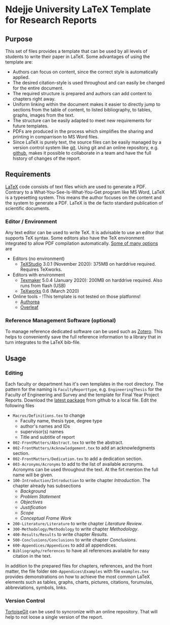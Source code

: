 # Ndejje University LaTeX Template for Research Reports

## Purpose
This set of files provides a template that can be used by all levels of students to write their paper in LaTeX. 
Some advantages of using the template are:
* Authors can focus on content, since the correct style is automatically applied.
* The desired citation-style is used throughout and can easily be changed for the entire document.
* The required structure is prepared and authors can add content to chapters right away.
* Uniform linking within the document makes it easier to directly jump to sections from the table of content, to listed bibliography, to tables, graphs, images from the text.
* The structure can be easily adapted to meet new requirements for future templates.
* PDFs are produced in the process which simplifies the sharing and printing in comparrison to MS Word files.
* Since LaTeX is purely text, the source files can be easily managed by a version control system like [git](https://git-scm.com/). Using git and an online repository, e.g. [github](https://github.com), makes it possible to collaborate in a team and have the full history of changes of the report. 

## Requirements
[LaTeX](https://www.latex-project.org/) code consists of text files which are used to generate a PDF. Contrary to a What-You-See-Is-What-You-Get program like MS Word, LaTeX is a typesetting system. This means the author focuses on the content and the system to generate a PDF. LaTeX is the de facto standard publication of scientific documents.
### Editor / Environment
Any text editor can be used to write TeX. It is advisable to use an editor that supports TeX syntax. Some editors also have the TeX environment integrated to allow PDF compilation automatically. [Some of many options](https://alternativeto.net/software/texmakerx/) are
- Editors (no environment)
  - [TeXStudio](https://texstudio.org/) 3.0.1 (November 2020): 375MB on harddrive required. Requires TeXworks.
- Editors with environment
  - [Texmaker](https://www.xm1math.net/texmaker/) 5.0.4 (January 2020): 200MB on harddrive required. Also runs from flash (USB)
  - [TeXworks](https://www.tug.org/texworks/) 0.6 (March 2020)
- Online tools - !This template is not tested on those platforms!
  - [Authorea](https://www.authorea.com/)
  - [Overleaf](https://www.overleaf.com/)
### Reference Management Software (optional)
To manage reference dedicated software can be used such as [Zotero](https://www.zotero.org/). This helps to conveniently save the full reference information to a library that in turn integrates to the LaTeX bib-file. 

## Usage
### Editing
Each faculty or department has it's own templates in the root directory. The pattern for the naming is `FacultyReporttype`, e.g. `EngineeringThesis` for the Faculty of Engineering and Survey and the template for Final Year Project Reports.
Download the [latest package](https://github.com/orgs/NDUWRDC/packages?repo_name=NDU-Thesis-Template) from github to a local file.
Edit the following files
* `Macros/Definitions.tex` to change 
  * Faculty name, thesis type, degree type
  * author's names and IDs
  * supervisor(s) names
  * Title and subtitle of report
* `002-FrontMatters/Abstract.tex` to write the abstract.
* `002-FrontMatters/Acknowledgement.tex` to add an acknowledgments section.
* `002-FrontMatters/Dedication.tex` to add a dedication section.
* `003-Acronyms/Acronyms` to add to the list of available acronyms. Acronyms can be used throughout the text. At the firt mention the full name will be given.
* `100-Introduction/Introduction` to write chapter *Introduction*. The chapter already has subsections
  * *Background*
  * *Problem Statement*
  * *Objectives*
  * *Justification*
  * *Scope*
  * *Conceptual Frame Work*
* `200-Literature/Literature` to write chapter *Literature Review*.
* `300-Methodology/Methodology` to write chapter *Methodology*.
* `400-Results/Results` to write chapter *Results*.
* `500-Conclusions/Conclusions` to write chapter *Conclusions*.
* `600-Appendices/Appendices` to add all appendices.
* `Bibliography/references` to have all references available for easy citation in the text.

In addition to the prepared files for chapters, references, and the front matter, the file folder `600-Appendices\Examples` with file `examples.tex` provides demonstrations on how to achieve the most common LaTeX elements such as tables, graphs, charts, pictures, citations, forumulas, abbreviations, symbols, links.

### Version Control
[TortoiseGit](https://tortoisegit.org/) can be used to syncronize with an online repository. That will help to not loose a single version of the report.
